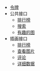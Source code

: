- [令牌](public/token)
- 公共接口
  - [排行榜](public/ranking)
  - [搜索](public/search)
  - [有趣的图](public/setu)
- 插画接口
  - [排行榜](illust/ranking)
  - [查看图片](illust/look)
  - [评论](illust/comments)
  - [详细数据](illust/detail)

